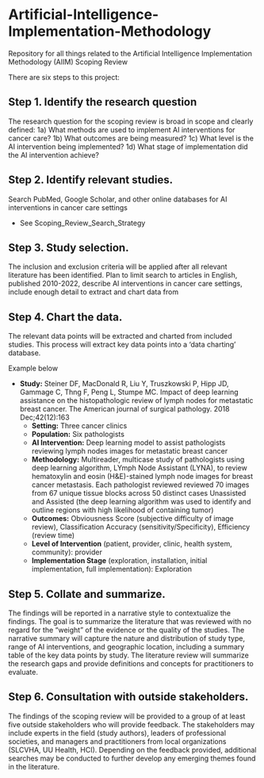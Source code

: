 # Artificial-Intelligence-Implementation-Methodology 
Repository for all things related to the Artificial Intelligence Implementation Methodology (AIIM) Scoping Review

There are six steps to this project: 

## Step 1. Identify the research question
The research question for the scoping review is broad in scope and clearly defined: 
  1a) What methods are used to implement AI interventions for cancer care? 
  1b) What outcomes are being measured? 
  1c) What level is the AI intervention being implemented? 
  1d) What stage of implementation did the AI intervention achieve?

## Step 2. Identify relevant studies. 
Search PubMed, Google Scholar, and other online databases for AI interventions in cancer care settings
  - See Scoping_Review_Search_Strategy

## Step 3. Study selection. 
The inclusion and exclusion criteria will be applied after all relevant literature has been identified.
Plan to limit search to articles in English, published 2010-2022, describe AI interventions in cancer care settings, include enough detail to extract and chart data from

## Step 4. Chart the data. 
The relevant data points will be extracted and charted from included studies. This process will extract key data points into a ‘data charting’ database. 
  
  Example below
  - **Study:** Steiner DF, MacDonald R, Liu Y, Truszkowski P, Hipp JD, Gammage C, Thng F, Peng L, Stumpe MC. Impact of deep learning assistance 
      on the histopathologic review of lymph nodes for metastatic breast cancer. The American journal of surgical pathology. 2018 Dec;42(12):163
      - **Setting:** Three cancer clinics 
      - **Population:**  Six pathologists 
      - **AI Intervention:** Deep learning model to assist pathologists reviewing lymph nodes images for metastatic breast cancer		 	 	 	
      - **Methodology:** Multireader, multicase study of pathologists using deep learning algorithm, LYmph Node Assistant (LYNA), to review hematoxylin and 
      eosin (H&E)-stained lymph node images for breast cancer metastasis. Each pathologist reviewed reviewed 70 images from 67 unique tissue blocks across 
      50 distinct cases Unassisted and Assisted (the deep learning algorithm was used to identify and outline regions with high likelihood of containing tumor)
      - **Outcomes:** Obviousness Score (subjective difficulty of image review), Classification Accuracy (sensitivity/Specificity), Efficiency (review time)
      - **Level of Intervention** (patient, provider, clinic, health system, community): provider
      - **Implementation Stage** (exploration, installation, initial implementation, full implementation): Exploration
     
## Step 5. Collate and summarize. 
The findings will be reported in a narrative style to contextualize the findings. The goal is to summarize the literature that was reviewed with no regard for the “weight” of the evidence or the quality of the studies. The narrative summary will capture the nature and distribution of study type, range of AI interventions, and geographic location, including a summary table of the key data points by study. The literature review will summarize the research gaps and provide definitions and concepts for practitioners to evaluate.

## Step 6. Consultation with outside stakeholders. 
The findings of the scoping review will be provided to a group of at least five outside stakeholders who will provide feedback. The stakeholders may include experts in the field (study authors), leaders of professional societies, and managers and practitioners from local organizations (SLCVHA, UU Health, HCI). Depending on the feedback provided, additional searches may be conducted to further develop any emerging themes found in the literature. 



